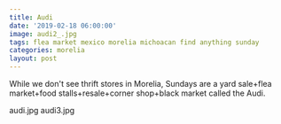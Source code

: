 ```yaml
---
title: Audi
date: '2019-02-18 06:00:00'
image: audi2_.jpg
tags: flea market mexico morelia michoacan find anything sunday
categories: morelia
layout: post
---
```


While we don't see thrift stores in Morelia, Sundays are a yard sale+flea market+food stalls+resale+corner shop+black market called the Audi.

audi.jpg
audi3.jpg